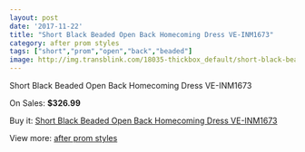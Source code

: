 ```yaml
---
layout: post
date: '2017-11-22'
title: "Short Black Beaded Open Back Homecoming Dress VE-INM1673"
category: after prom styles
tags: ["short","prom","open","back","beaded"]
image: http://img.transblink.com/18035-thickbox_default/short-black-beaded-open-back-homecoming-dress-ve-inm1673.jpg
---
```

Short Black Beaded Open Back Homecoming Dress VE-INM1673

On Sales: **$326.99**
<a href="https://www.transblink.com/en/after-prom-styles/5654-short-black-beaded-open-back-homecoming-dress-ve-inm1673.html"><amp-img layout="responsive" width="600" height="600" src="//img.transblink.com/18035-thickbox_default/short-black-beaded-open-back-homecoming-dress-ve-inm1673.jpg" alt="Short Black Beaded Open Back Homecoming Dress VE-INM1673 0" /></a>
<a href="https://www.transblink.com/en/after-prom-styles/5654-short-black-beaded-open-back-homecoming-dress-ve-inm1673.html"><amp-img layout="responsive" width="600" height="600" src="//img.transblink.com/18037-thickbox_default/short-black-beaded-open-back-homecoming-dress-ve-inm1673.jpg" alt="Short Black Beaded Open Back Homecoming Dress VE-INM1673 1" /></a>
<a href="https://www.transblink.com/en/after-prom-styles/5654-short-black-beaded-open-back-homecoming-dress-ve-inm1673.html"><amp-img layout="responsive" width="600" height="600" src="//img.transblink.com/18036-thickbox_default/short-black-beaded-open-back-homecoming-dress-ve-inm1673.jpg" alt="Short Black Beaded Open Back Homecoming Dress VE-INM1673 2" /></a>

Buy it: [Short Black Beaded Open Back Homecoming Dress VE-INM1673](https://www.transblink.com/en/after-prom-styles/5654-short-black-beaded-open-back-homecoming-dress-ve-inm1673.html "Short Black Beaded Open Back Homecoming Dress VE-INM1673")

View more: [after prom styles](https://www.transblink.com/en/55-after-prom-styles "after prom styles")